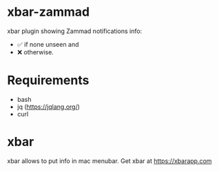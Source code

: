 # xbar-zammad
xbar plugin showing Zammad notifications info:
- ✅ if none unseen and
- ❌ otherwise.

# Requirements
- bash
- jq (https://jqlang.org/)
- curl

# xbar
xbar allows to put info in mac menubar.
Get xbar at https://xbarapp.com

